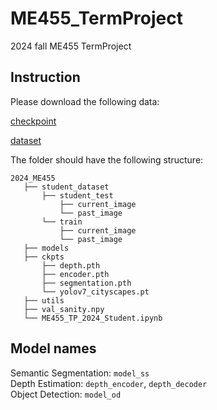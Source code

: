 # ME455_TermProject
2024 fall ME455 TermProject

## Instruction
Please download the following data:

[checkpoint](https://drive.google.com/)

[dataset](https://drive.google.com/)


The folder should have the following structure:
```
2024_ME455
   ├── student_dataset
       ├── student_test
           ├── current_image
           └── past_image
       └── train
           ├── current_image
           └── past_image
   ├── models
   ├── ckpts
       ├── depth.pth
       ├── encoder.pth
       ├── segmentation.pth
       └── yolov7_cityscapes.pt
   ├── utils
   ├── val_sanity.npy
   └── ME455_TP_2024_Student.ipynb  
 ```

## Model names
Semantic Segmentation: `model_ss`  
Depth Estimation: `depth_encoder`, `depth_decoder`  
Object Detection: `model_od`  